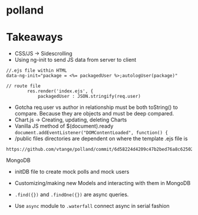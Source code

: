 # polland

# Takeaways

 - CSS/JS -> Sidescrolling
 - Using ng-init to send JS data from server to client

```
//.ejs file within HTML
data-ng-init="package = <%= packagedUser %>;autologUser(package)"

// route file
        res.render('index.ejs', {
			packagedUser : JSON.stringify(req.user)
```

 - Gotcha req.user vs author in relationship must be both toString() to compare. Because they are objects and must be deep compared.
 - Chart.js -> Creating, updating, deleting Charts
 - Vanilla JS method of $(document).ready  ```document.addEventListener("DOMContentLoaded", function() {```
 - /public files directories are dependent on where the template .ejs file is

 

```
https://github.com/vtange/polland/commit/6d58224d4209c47b2bed76a8c625029e4bbade85
```
MongoDB
 - initDB file to create mock polls and mock users
 - Customizing/making new Models and interacting with them in MongoDB
 - ```.find({})``` and ```.findOne({})``` are async queries.
 
 - Use ```async``` module to ```.waterfall``` connect async in serial fashion
 
